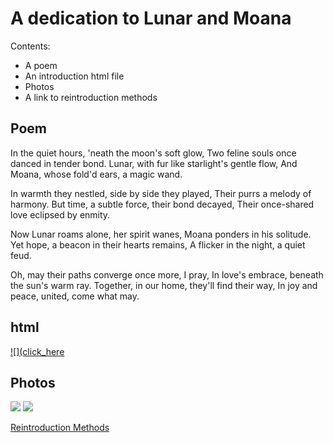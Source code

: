 # A dedication to Lunar and Moana
Contents:
* A poem
* An introduction html file
* Photos
* A link to reintroduction methods

## Poem
In the quiet hours, 'neath the moon's soft glow,
Two feline souls once danced in tender bond.
Lunar, with fur like starlight's gentle flow,
And Moana, whose fold'd ears, a magic wand.

In warmth they nestled, side by side they played,
Their purrs a melody of harmony.
But time, a subtle force, their bond decayed,
Their once-shared love eclipsed by enmity.

Now Lunar roams alone, her spirit wanes,
Moana ponders in his solitude.
Yet hope, a beacon in their hearts remains,
A flicker in the night, a quiet feud.

Oh, may their paths converge once more, I pray,
In love's embrace, beneath the sun's warm ray.
Together, in our home, they'll find their way,
In joy and peace, united, come what may.

## html
[![](click_here](file:///C:/Users/ashre/Documents/Short%20Courses/DevOps/cats_webpage.html)

## Photos
![](IMG_3362.jpg)
![](IMG_2339.HEIC)

[Reintroduction Methods](https://catbehaviorassociates.com/pams-think-like-a-cat-reintroduction-method/)
